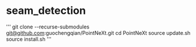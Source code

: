 # seam_detection

'''
git clone --recurse-submodules git@github.com:guochengqian/PointNeXt.git
cd PointNeXt
source update.sh
source install.sh
'''
